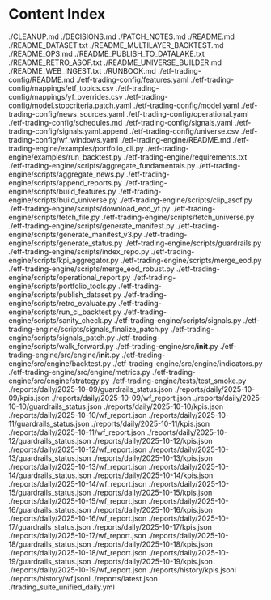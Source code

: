 # Content Index

./CLEANUP.md
./DECISIONS.md
./PATCH_NOTES.md
./README.md
./README_DATASET.txt
./README_MULTILAYER_BACKTEST.md
./README_OPS.md
./README_PUBLISH_TO_DATALAKE.txt
./README_RETRO_ASOF.txt
./README_UNIVERSE_BUILDER.md
./README_WEB_INGEST.txt
./RUNBOOK.md
./etf-trading-config/README.md
./etf-trading-config/features.yaml
./etf-trading-config/mappings/etf_topics.csv
./etf-trading-config/mappings/yf_overrides.csv
./etf-trading-config/model.stopcriteria.patch.yaml
./etf-trading-config/model.yaml
./etf-trading-config/news_sources.yaml
./etf-trading-config/operational.yaml
./etf-trading-config/schedules.md
./etf-trading-config/signals.yaml
./etf-trading-config/signals.yaml.append
./etf-trading-config/universe.csv
./etf-trading-config/wf_windows.yaml
./etf-trading-engine/README.md
./etf-trading-engine/examples/portfolio_cli.py
./etf-trading-engine/examples/run_backtest.py
./etf-trading-engine/requirements.txt
./etf-trading-engine/scripts/aggregate_fundamentals.py
./etf-trading-engine/scripts/aggregate_news.py
./etf-trading-engine/scripts/append_reports.py
./etf-trading-engine/scripts/build_features.py
./etf-trading-engine/scripts/build_universe.py
./etf-trading-engine/scripts/clip_asof.py
./etf-trading-engine/scripts/download_eod_yf.py
./etf-trading-engine/scripts/fetch_file.py
./etf-trading-engine/scripts/fetch_universe.py
./etf-trading-engine/scripts/generate_manifest.py
./etf-trading-engine/scripts/generate_manifest_v3.py
./etf-trading-engine/scripts/generate_status.py
./etf-trading-engine/scripts/guardrails.py
./etf-trading-engine/scripts/index_repo.py
./etf-trading-engine/scripts/kpi_aggregator.py
./etf-trading-engine/scripts/merge_eod.py
./etf-trading-engine/scripts/merge_eod_robust.py
./etf-trading-engine/scripts/operational_report.py
./etf-trading-engine/scripts/portfolio_tools.py
./etf-trading-engine/scripts/publish_dataset.py
./etf-trading-engine/scripts/retro_evaluate.py
./etf-trading-engine/scripts/run_ci_backtest.py
./etf-trading-engine/scripts/sanity_check.py
./etf-trading-engine/scripts/signals.py
./etf-trading-engine/scripts/signals_finalize_patch.py
./etf-trading-engine/scripts/signals_patch.py
./etf-trading-engine/scripts/walk_forward.py
./etf-trading-engine/src/__init__.py
./etf-trading-engine/src/engine/__init__.py
./etf-trading-engine/src/engine/backtest.py
./etf-trading-engine/src/engine/indicators.py
./etf-trading-engine/src/engine/metrics.py
./etf-trading-engine/src/engine/strategy.py
./etf-trading-engine/tests/test_smoke.py
./reports/daily/2025-10-09/guardrails_status.json
./reports/daily/2025-10-09/kpis.json
./reports/daily/2025-10-09/wf_report.json
./reports/daily/2025-10-10/guardrails_status.json
./reports/daily/2025-10-10/kpis.json
./reports/daily/2025-10-10/wf_report.json
./reports/daily/2025-10-11/guardrails_status.json
./reports/daily/2025-10-11/kpis.json
./reports/daily/2025-10-11/wf_report.json
./reports/daily/2025-10-12/guardrails_status.json
./reports/daily/2025-10-12/kpis.json
./reports/daily/2025-10-12/wf_report.json
./reports/daily/2025-10-13/guardrails_status.json
./reports/daily/2025-10-13/kpis.json
./reports/daily/2025-10-13/wf_report.json
./reports/daily/2025-10-14/guardrails_status.json
./reports/daily/2025-10-14/kpis.json
./reports/daily/2025-10-14/wf_report.json
./reports/daily/2025-10-15/guardrails_status.json
./reports/daily/2025-10-15/kpis.json
./reports/daily/2025-10-15/wf_report.json
./reports/daily/2025-10-16/guardrails_status.json
./reports/daily/2025-10-16/kpis.json
./reports/daily/2025-10-16/wf_report.json
./reports/daily/2025-10-17/guardrails_status.json
./reports/daily/2025-10-17/kpis.json
./reports/daily/2025-10-17/wf_report.json
./reports/daily/2025-10-18/guardrails_status.json
./reports/daily/2025-10-18/kpis.json
./reports/daily/2025-10-18/wf_report.json
./reports/daily/2025-10-19/guardrails_status.json
./reports/daily/2025-10-19/kpis.json
./reports/daily/2025-10-19/wf_report.json
./reports/history/kpis.jsonl
./reports/history/wf.jsonl
./reports/latest.json
./trading_suite_unified_daily.yml
